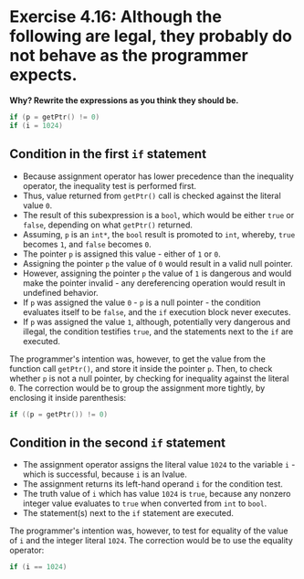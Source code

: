 # Exercise 4.16: Although the following are legal, they probably do not behave as the programmer expects.

**Why? Rewrite the expressions as you think they should be.**

```cpp
if (p = getPtr() != 0)
if (i = 1024)
```

## Condition in the first `if` statement

- Because assignment operator has lower precedence than the inequality operator, the inequality test is performed first.
- Thus, value returned from `getPtr()` call is checked against the literal value `0`.
- The result of this subexpression is a `bool`, which would be either `true` or `false`, depending on what `getPtr()` returned.
- Assuming, `p` is an `int*`, the `bool` result is promoted to `int`, whereby, `true` becomes `1`, and `false` becomes `0`.
- The pointer `p` is assigned this value - either of `1` or `0`.
- Assigning the pointer `p` the value of `0` would result in a valid null pointer.
- However, assigning the pointer `p` the value of `1` is dangerous and would make the pointer invalid - any dereferencing operation would result in undefined behavior.
- If `p` was assigned the value `0` - `p` is a null pointer - the condition evaluates itself to be `false`, and the `if` execution block never executes.
- If `p` was assigned the value `1`, although, potentially very dangerous and illegal, the condition testifies `true`, and the statements next to the `if` are executed.

The programmer's intention was, however, to get the value from the function call `getPtr()`, and store it inside the pointer `p`. Then, to check whether `p` is not a null pointer, by checking for inequality against the literal `0`. The correction would be to group the assignment more tightly, by enclosing it inside parenthesis:

```cpp
if ((p = getPtr()) != 0)
```

## Condition in the second `if` statement

- The assignment operator assigns the literal value `1024` to the variable `i` - which is successful, because `i` is an lvalue.
- The assignment returns its left-hand operand `i` for the condition test.
- The truth value of `i` which has value `1024` is `true`, because any nonzero integer value evaluates to `true` when converted from `int` to `bool`.
- The statement(s) next to the `if` statement are executed.

The programmer's intention was, however, to test for equality of the value of `i` and the integer literal `1024`. The correction would be to use the equality operator:

```cpp
if (i == 1024)
```
